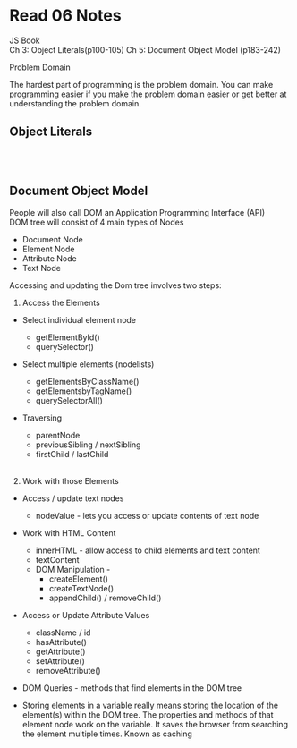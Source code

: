 # Read 06 Notes

JS Book  
Ch 3: Object Literals(p100-105)
Ch 5: Document Object Model (p183-242)

Problem Domain

The hardest part of programming is the problem domain. You can make programming easier if you make the problem domain easier or get better at understanding the problem domain. 


## Object Literals

<br>
<br>


## Document Object Model

People will also call DOM an Application Programming Interface (API)  
DOM tree will consist of 4 main types of Nodes  
- Document Node
- Element Node
- Attribute Node
- Text Node

Accessing and updating the Dom tree involves two steps:
1. Access the Elements
  - Select individual element node
    - getElementById()
    - querySelector()
  - Select multiple elements (nodelists)
    - getElementsByClassName()
    - getElementsbyTagName()
    - querySelectorAll()
  - Traversing 
    - parentNode
    - previousSibling / nextSibling
    - firstChild / lastChild

    <br>
2. Work with those Elements
  - Access / update text nodes
    - nodeValue - lets you access or update contents of text node
  - Work with HTML Content
    - innerHTML - allow access to child elements and text content
    - textContent
    - DOM Manipulation -
      - createElement()
      - createTextNode()
      - appendChild() / removeChild()
  - Access or Update Attribute Values
    - className / id
    - hasAttribute()
    - getAttribute()
    - setAttribute()
    - removeAttribute()

- DOM Queries - methods that find elements in the DOM tree
- Storing elements in a variable really means storing the location of the element(s) within the DOM tree. The properties and methods of that element node work on the variable. It saves the browser from searching the element multiple times. Known as caching

    




